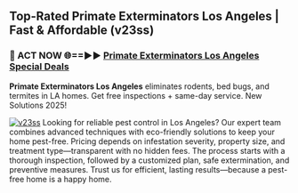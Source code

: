 ## Top-Rated Primate Exterminators Los Angeles | Fast & Affordable (v23ss)

<h3>🐜 ACT NOW 🌐==►► <a href="https://tinyurl.com/yc7vsfwc" rel="nofollow">Primate Exterminators Los Angeles Special Deals</a></h3>

**Primate Exterminators Los Angeles** eliminates rodents, bed bugs, and termites in LA homes. Get free inspections + same-day service. New Solutions 2025!

[![v23ss](https://i.imgur.com/1VzRXn8.jpeg)](https://tinyurl.com/yc7vsfwc)
Looking for reliable pest control in Los Angeles? Our expert team combines advanced techniques with eco-friendly solutions to keep your home pest-free. Pricing depends on infestation severity, property size, and treatment type—transparent with no hidden fees. The process starts with a thorough inspection, followed by a customized plan, safe extermination, and preventive measures. Trust us for efficient, lasting results—because a pest-free home is a happy home.